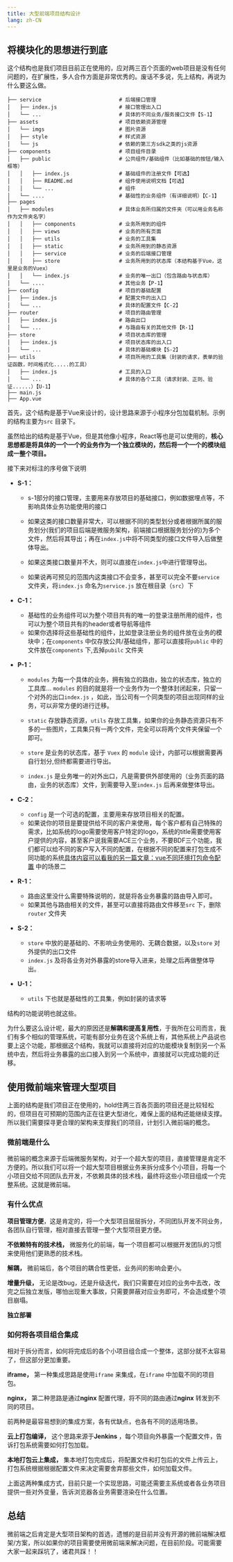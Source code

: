 ```yaml
---
title: 大型前端项目结构设计
lang: zh-CN
---
```


## 将模块化的思想进行到底

这个结构也是我们项目目前正在使用的，应对两三百个页面的web项目是没有任何问题的，在扩展性，多人合作方面是非常优秀的。废话不多说，先上结构，再说为什么要这么做。

```
├── service                         # 后端接口管理
│   ├── index.js                    # 接口管理出入口
│   └── ...                         # 具体的不同业务/服务接口文件【S-1】
├── assets                          # 项目依赖资源管理
│   └── imgs                        # 图片资源
│   ├── style                       # 样式资源
│   └── js                          # 依赖的第三方sdk之类的js资源
├── components                      # 项目组件目录
│   ├── public                      # 公共组件/基础组件（比如基础的按钮/输入框等）
│   │   ├── index.js                # 基础组件的注册文件【可选】
│   │   ├── README.md               # 组件使用说明文档【可选】
│   │   └── ...                     # 组件
│   └── ....                        # 基础性的业务组件（有详细说明）【C-1】
├── pages                           
│   ├── modules                     # 具体业务所归属的文件夹（可以用业务名称作为文件夹名字）
│   │   ├── components              # 业务所用到的组件
│   │   ├── views                   # 业务的所有页面
│   │   ├── utils                   # 业务的工具集
│   │   ├──	static                  # 业务所用到的静态资源
│   │   ├── service                 # 业务的后端接口管理
│   │   ├── store                   # 业务所用到的状态库（本结构基于Vue，这里是业务的Vuex）
│   │   └── index.js                # 业务的唯一出口（包含路由与状态库）
│   └── ....                        # 其他业务【P-1】
├── config                          # 项目的基础配置
│   ├── index.js                    # 配置文件的出入口
│   └── ...                         # 具体的配置文件【C-2】
├── router                          # 项目的路由管理
│   ├── index.js                    # 路由出口
│   └── ...                         # 与路由有关的其他文件【R-1】
├── store                           # 项目状态库的管理
│   ├── index.js                    # 项目状态库的出入口
│   └── ...                         # 具体的基础模块【S-2】
├── utils                           # 项目所用的工具集（封装的请求，表单的验证函数，时间格式化.....的工具）
│   ├── index.js                    # 工具的入口
│   └── ...                         # 具体的各个工具（请求封装、正则、验证......）【U-1】
├── main.js                          
├── App.vue
```

首先，这个结构是基于Vue来设计的，设计思路来源于小程序分包加载机制。示例的结构主要为`src` 目录下。

虽然给出的结构是基于Vue，但是其他像小程序，React等也是可以使用的，**核心思想都是将具体的一个一个的业务作为一个独立模块的，然后将一个一个的模块组成一整个项目。**

接下来对标注的序号做下说明

- **S-1：**

  - s-1部分的接口管理，主要用来存放项目的基础接口，例如数据埋点等，不影响具体业务功能使用的接口

  - 如果这类的接口数量非常大，可以根据不同的类型划分或者根据所属的服务划分(我们的项目后端是微服务架构，前端接口根据服务划分的)为多个文件，然后将其导出；再在`index.js`中将不同类型的接口文件导入后做整体导出。
  - 如果这类接口数量并不大，则可以直接在`index.js`中进行管理导出。
  - 如果说再可预见的范围内这类接口不会变多，甚至可以完全不要`service` 文件夹，将`index.js` 命名为`service.js` 放在根目录（`src`）下

- **C-1：**

  - 基础性的业务组件可以为整个项目共有的唯一的登录注册所用的组件，也可以为整个项目共有的header或者导航等组件
  - 如果你选择将这些基础性的组件，比如登录注册业务的组件放在业务的模块中；在`components` 中仅存放公共/基础组件，那可以直接将`public` 中的文件放在`components` 下,去掉`pubilc` 文件夹

- **P-1：**

  - `modules` 为每一个具体的业务，拥有独立的路由，独立的状态库，独立的工具库... `modules` 的目的就是将一个业务作为一个整体封闭起来，只留一个对外的出口`index.js` ，如此，当公司有一个同类型的项目出现同样的业务，可以非常方便的进行迁移。
  - `static` 存放静态资源，`utils` 存放工具集，如果你的业务静态资源只有不多的一些图片，工具集只有一两个文件，完全可以将两个文件夹保留一个即可。
  
  - `store` 是业务的状态库，基于 `Vuex` 的 `module` 设计，内部可以根据需要再自行划分,但终都需要进行导出。
  - `index.js` 是业务唯一的对外出口，凡是需要供外部使用的（业务页面的路由，业务的状态库）文件，到需要导入至`index.js` 后再来做整体导出。
  
- **C-2：**

  - `config` 是一个可选的配置，主要用来存放项目相关的配置。
  - 如果说你的项目是要提供给不同的客户来使用，每个客户都有自己特殊的需求，比如系统的logo需要使用客户特定的logo，系统的title需要使用客户提供的内容，甚至客户说我需要ACE三个业务，不要BDF三个功能，我们都可以给不同的客户写入不同的配置，在根据不同的配置来打包生成不同功能的系统[具体内容可以看我的另一篇文章：vue不同环境打包命令配置](https://juejin.im/post/5d40440351882507d52b187f) 中的场景二

- **R-1：**

  - 路由这里没什么需要特殊说明的，就是将各业务暴露的路由导入即可。
  - 如果其他与路由相关的文件，甚至可以直接将路由文件移至`src` 下，删除`router` 文件夹

- **S-2：**

  - `store` 中放的是基础的、不影响业务使用的、无耦合数据，以及`store` 对外提供的出口文件
  - `index.js` 及将各业务对外暴露的store导入进来，处理之后再做整体导出。

- **U-1：**

  - `utils` 下也就是基础性的工具集，例如封装的请求等

结构的功能说明也就这些。

为什么要这么设计呢，最大的原因还是**解耦和提高复用性**，于我所在公司而言，我们有多个相似的管理系统，可能有部分业务在这个系统上有，其他系统上产品说也要上这个功能，那根据这个结构，我就可以直接将对应的功能模块复制到另一个系统中去，然后将业务暴露的出口接入到另一个系统中，直接就可以完成功能的迁移。

## 使用微前端来管理大型项目

上面的结构是我们项目正在使用的，hold住两三百各页面的项目还是比较轻松的，但项目在可预期的范围内正在往更大型进化，难保上面的结构还能继续支撑。所以我们需要探寻更合理的架构来支撑我们的项目，计划引入微前端的概念。

### 微前端是什么

微前端的概念来源于后端微服务架构，对于一个超大型的项目，直接管理是肯定不方便的。所以我们可以将一个超大型项目根据业务来拆分成多个小项目，将每一个小项目交给不同团队去开发，不依赖具体的技术栈，最终将这些小项目组成一个完整系统。这就是微前端。

### 有什么优点

**项目管理方便**，这是肯定的，将一个大型项目层层拆分，不同团队开发不同业务，各团队自行管理，相对直接去管理一整个大型项目更方便。

**不依赖特有的技术栈，** 微服务化的前端，每一个项目都可以根据开发团队的习惯来使用他们更熟悉的技术栈。

**解耦，** 微前端后，各个项目的耦合性更低，业务间的影响会更小。

**增量升级，** 无论是改bug，还是升级迭代，我们只需要在对应的业务中去改，改完之后独立发版，哪怕出现重大事故，只需要屏蔽对应业务即可，不会造成整个项目崩塌。

**独立部署**

### 如何将各项目组合集成

相对于拆分而言，如何将完成后的各个小项目组合成一个整体，这部分就不太容易了，但这部分更加重要。

**iframe，** 第一种集成思路是使用`iframe` 来集成，在`iframe` 中加载不同的项目包。

**nginx，** 第二种思路是通过**nginx** 配置代理，将不同的路由通过**nginx** 转发到不同的项目。

前两种是最容易想到的集成方案，各有优缺点，也各有不同的适用场景。

**云上打包编译，** 这个思路来源于**Jenkins** ，每个项目向外暴露一个配置文件，告诉打包系统需要如何打包加载。

**本地打包云上集成，** 集本地打包完成后，将配置文件和打包后的文件上传云上，打包系统根据根据配置文件来决定需要舍弃那些文件，如何加载文件。

上面这两种集成方式，目前只是一个实现思路，可能还需要主系统或者各业务项目提供一些对外变量，告诉浏览器各业务需要渲染在什么位置。

## 总结

微前端之后肯定是大型项目架构的首选，遗憾的是目前并没有开源的微前端解决框架/方案，所以如果你的项目需要使用微前端来解决问题，在目前阶段。可能需要大家一起来踩坑了，诸君共踩！！